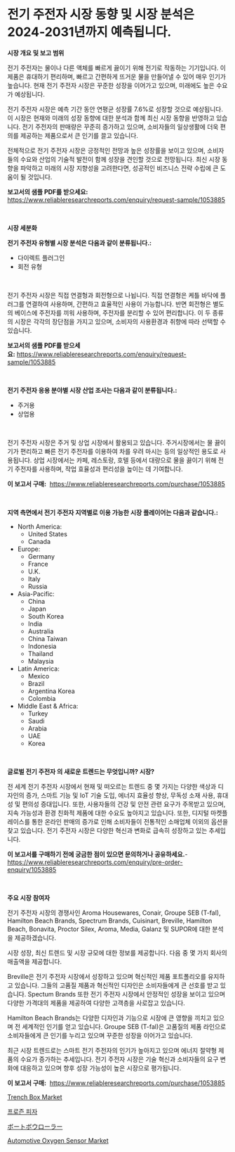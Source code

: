 <p><h1>전기 주전자 시장 동향 및 시장 분석은 2024-2031년까지 예측됩니다.</h1></p><p><strong>시장 개요 및 보고 범위</strong></p>
<p><p>전기 주전자는 물이나 다른 액체를 빠르게 끓이기 위해 전기로 작동하는 기기입니다. 이 제품은 휴대하기 편리하며, 빠르고 간편하게 뜨거운 물을 만들어낼 수 있어 매우 인기가 높습니다. 현재 전기 주전자 시장은 꾸준한 성장을 이어가고 있으며, 미래에도 높은 수요가 예상됩니다.</p><p>전기 주전자 시장은 예측 기간 동안 연평균 성장률 7.6%로 성장할 것으로 예상됩니다. 이 시장은 현재와 미래의 성장 동향에 대한 분석과 함께 최신 시장 동향을 반영하고 있습니다. 전기 주전자의 판매량은 꾸준히 증가하고 있으며, 소비자들의 일상생활에 더욱 편의를 제공하는 제품으로서 큰 인기를 끌고 있습니다.</p><p>전체적으로 전기 주전자 시장은 긍정적인 전망과 높은 성장률을 보이고 있으며, 소비자들의 수요와 산업의 기술적 발전이 함께 성장을 견인할 것으로 전망됩니다. 최신 시장 동향을 파악하고 미래의 시장 지향성을 고려한다면, 성공적인 비즈니스 전략 수립에 큰 도움이 될 것입니다.</p></p>
<p><strong>보고서의 샘플 PDF를 받으세요:</strong> <a href="https://www.reliableresearchreports.com/enquiry/request-sample/1053885">https://www.reliableresearchreports.com/enquiry/request-sample/1053885</a></p>
<p>&nbsp;</p>
<p><strong>시장 세분화</strong></p>
<p><strong>전기 주전자 유형별 시장 분석은 다음과 같이 분류됩니다.:</strong></p>
<p><ul><li>다이렉트 플러그인</li><li>회전 유형</li></ul></p>
<p>&nbsp;</p>
<p><p>전기 주전자 시장은 직접 연결형과 회전형으로 나뉩니다. 직접 연결형은 케틀 바닥에 플러그를 연결하여 사용하며, 간편하고 효율적인 사용이 가능합니다. 반면 회전형은 별도의 베이스에 주전자를 끼워 사용하며, 주전자를 분리할 수 있어 편리합니다. 이 두 종류의 시장은 각각의 장단점을 가지고 있으며, 소비자의 사용환경과 취향에 따라 선택할 수 있습니다.</p></p>
<p><strong>보고서의 샘플 PDF를 받으세요:</strong>&nbsp;<a href="https://www.reliableresearchreports.com/enquiry/request-sample/1053885">https://www.reliableresearchreports.com/enquiry/request-sample/1053885</a></p>
<p>&nbsp;</p>
<p><strong> 전기 주전자 응용 분야별 시장 산업 조사는 다음과 같이 분류됩니다.:</strong></p>
<p><ul><li>주거용</li><li>상업용</li></ul></p>
<p>&nbsp;</p>
<p><p>전기 주전자 시장은 주거 및 상업 시장에서 활용되고 있습니다. 주거시장에서는 물 끓이기가 편리하고 빠른 전기 주전자를 이용하여 차를 우려 마시는 등의 일상적인 용도로 사용됩니다. 상업 시장에서는 카페, 레스토랑, 호텔 등에서 대량으로 물을 끓이기 위해 전기 주전자를 사용하며, 작업 효율성과 편리성을 높이는 데 기여합니다.</p></p>
<p><strong>이 보고서 구매:</strong>&nbsp; <a href="https://www.reliableresearchreports.com/purchase/1053885">https://www.reliableresearchreports.com/purchase/1053885</a></p>
<p>&nbsp;</p>
<p><strong>지역 측면에서 전기 주전자 지역별로 이용 가능한 시장 플레이어는 다음과 같습니다.:</strong></p>
<p><ul>
    <li>
        North America:
        <ul>
            <li>United States</li>
            <li>Canada</li>
        </ul>
    </li>
    <li>
        Europe:
        <ul>
            <li>Germany</li>
            <li>France</li>
            <li>U.K.</li>
            <li>Italy</li>
            <li>Russia</li>
        </ul>
    </li>
    <li>
        Asia-Pacific:
        <ul>
            <li>China</li>
            <li>Japan</li>
            <li>South Korea</li>
            <li>India</li>
            <li>Australia</li>
            <li>China Taiwan</li>
            <li>Indonesia</li>
            <li>Thailand</li>
            <li>Malaysia</li>
        </ul>
    </li>
    <li>
        Latin America:
        <ul>
            <li>Mexico</li>
            <li>Brazil</li>
            <li>Argentina Korea</li>
            <li>Colombia</li>
        </ul>
    </li>
    <li>
        Middle East & Africa:
        <ul>
            <li>Turkey</li>
            <li>Saudi</li>
            <li>Arabia</li>
            <li>UAE</li>
            <li>Korea</li>
        </ul>
    </li>
    </ul></p>
<p>&nbsp;</p>
<p><strong>글로벌 전기 주전자 의 새로운 트렌드는 무엇입니까? 시장?</strong></p>
<p><p>전 세계 전기 주전자 시장에서 현재 및 떠오르는 트렌드 중 몇 가지는 다양한 색상과 디자인의 증가, 스마트 기능 및 IoT 기술 도입, 에너지 효율성 향상, 무독성 소재 사용, 휴대성 및 편의성 증대입니다. 또한, 사용자들의 건강 및 안전 관련 요구가 주목받고 있으며, 지속 가능성과 환경 친화적 제품에 대한 수요도 높아지고 있습니다. 또한, 디지털 마켓플레이스를 통한 온라인 판매의 증가로 인해 소비자들이 전통적인 소매업체 이외의 옵션을 찾고 있습니다. 전기 주전자 시장은 다양한 혁신과 변화로 급속히 성장하고 있는 추세입니다.</p></p>
<p><strong>이 보고서를 구매하기 전에 궁금한 점이 있으면 문의하거나 공유하세요.</strong>- <a href="https://www.reliableresearchreports.com/enquiry/pre-order-enquiry/1053885">https://www.reliableresearchreports.com/enquiry/pre-order-enquiry/1053885</a></p>
<p>&nbsp;</p>
<p><strong>주요 시장 참여자</strong></p>
<p><p>전기 주전자 시장의 경쟁사인 Aroma Housewares, Conair, Groupe SEB (T-fal), Hamilton Beach Brands, Spectrum Brands, Cuisinart, Breville, Hamilton Beach, Bonavita, Proctor Silex, Aroma, Media, Galanz 및 SUPOR에 대한 분석을 제공하겠습니다.</p><p>시장 성장, 최신 트렌드 및 시장 규모에 대한 정보를 제공합니다. 다음 중 몇 가지 회사의 매출액을 제공합니다.</p><p>Breville은 전기 주전자 시장에서 성장하고 있으며 혁신적인 제품 포트폴리오를 유지하고 있습니다. 그들의 고품질 제품과 혁신적인 디자인은 소비자들에게 큰 선호를 받고 있습니다. Spectum Brands 또한 전기 주전자 시장에서 안정적인 성장을 보이고 있으며 다양한 가격대의 제품을 제공하여 다양한 고객층을 사로잡고 있습니다.</p><p>Hamilton Beach Brands는 다양한 디자인과 기능으로 시장에 큰 영향을 끼치고 있으며 전 세계적인 인기를 얻고 있습니다. Groupe SEB (T-fal)은 고품질의 제품 라인으로 소비자들에게 큰 인기를 누리고 있으며 꾸준한 성장을 이어가고 있습니다.</p><p>최근 시장 트렌드로는 스마트 전기 주전자의 인기가 높아지고 있으며 에너지 절약형 제품의 수요가 증가하는 추세입니다. 전기 주전자 시장은 기술 혁신과 소비자들의 요구 변화에 대응하고 있으며 향후 성장 가능성이 높은 시장으로 평가됩니다.</p></p>
<p><strong>이 보고서 구매:</strong>&nbsp;&nbsp;<a href="https://www.reliableresearchreports.com/purchase/1053885">https://www.reliableresearchreports.com/purchase/1053885</a></p>
<p><p><a href="https://view.publitas.com/reportprime-1/trench-box-market-furnish-information-about-market-size-market-share-market-dynamics-and-projections-spanning-from-2024-to-2031/">Trench Box Market</a></p><p><a href="https://github.com/laholand/Market-Research-Report-List-3/blob/main/55903184351.md">프로즌 피자</a></p><p><a href="https://medium.com/@reyeshowell655/%E3%83%9C%E3%83%BC%E3%83%88%E3%83%9C%E3%82%A6%E3%83%AD%E3%83%BC%E3%83%A9%E3%83%BC%E3%83%9E%E3%83%BC%E3%82%B1%E3%83%83%E3%83%88%E3%81%AE%E5%88%86%E6%9E%90-%E3%82%B0%E3%83%AD%E3%83%BC%E3%83%90%E3%83%AB%E7%94%A3%E6%A5%AD%E8%A6%96%E7%82%B9%E3%81%A8%E4%BA%88%E6%B8%AC-2024%E5%B9%B4%E3%81%8B%E3%82%892031%E5%B9%B4-4e082f4b129e">ボートボウローラー</a></p><p><a href="https://shimmer-gardenia-37a.notion.site/Automotive-Oxygen-Sensor-Market-Centers-on-Aspects-such-as-Market-Growth-Market-Share-Market-Oppor-c8eb9b2b8d4a40e99ee3a642e160b0df">Automotive Oxygen Sensor Market</a></p></p>
